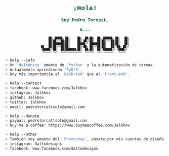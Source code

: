 <div style="font-family: 'Courier New', Courier, monospace; color:#004D40;">
<h2 align='center'> ¡Hola!</h2>
<p align='center' style="font-family: 'Courier New', Courier, monospace; color:#004D40;">
<b>Soy Pedro Torcatt.</b>
</p>
</div>

<p align='center' style="color:#004D40; font-family: 'Courier New', Courier, monospace; text-align:center;"><b>o...</b>
<pre align='center' style="font-family: 'Courier New', Courier, monospace;; font-size:8px;";>
     ██╗ █████╗ ██╗     ██╗  ██╗██╗  ██╗ ██████╗ ██╗   ██╗
     ██║██╔══██╗██║     ██║ ██╔╝██║  ██║██╔═══██╗██║   ██║
     ██║███████║██║     █████╔╝ ███████║██║   ██║██║   ██║
██   ██║██╔══██║██║     ██╔═██╗ ██╔══██║██║   ██║╚██╗ ██╔╝
╚█████╔╝██║  ██║███████╗██║  ██╗██║  ██║╚██████╔╝ ╚████╔╝ 
 ╚════╝ ╚═╝  ╚═╝╚══════╝╚═╝  ╚═╝╚═╝  ╚═╝ ╚═════╝   ╚═══╝  </pre>

````bash
> help --info
> Un 'daltónico' amante de 'Python' y la automatización de tareas.
> Actualmente aprendiendo 'PyQt5'.
> Doy más importancia al 'Back-end' que al 'Front-end'.
````

````bash
> help --contact
> facebook: www.facebook.com/Jalkhov
> instagram: Jalkhov
> github: Jalkhov
> twitter: Jalkhov
> email: pedrotorcattsoto@gmail.com
````

````bash
> help --donate
> paypal: pedrotorcattsoto@gmail.com
> buy me a coffee: https://www.buymeacoffee.com/Jalkhov
````

````bash
> help --other
> También soy amante del 'Photoshop', pásate por mis cuentas de diseño ;)
> instagram: Daltodesigns
> facebook: www.facebook.com/daltodesigns
````
